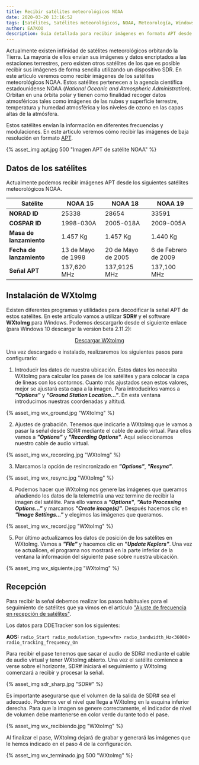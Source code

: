 ```yaml
---
title: Recibir satélites meteorológicos NOAA
date: 2020-03-20 13:16:52
tags: [Satélites, Satélites meteorológicos, NOAA, Meteorología, Windows]
author: EA7KOO
description: Guía detallada para recibir imágenes en formato APT desde los satélites meteorológicos NOAA en Windows.
---
```


Actualmente existen infinidad de satélites meteorológicos orbitando la Tierra. La mayoría de ellos envían sus imágenes y datos encriptados a las estaciones terrestres, pero existen otros satélites de los que es posible recibir sus imágenes de forma sencilla utilizando un dispositivo SDR. En este artículo veremos como recibir imágenes de los satélites meteorológicos NOAA. Estos satélites pertenecen a la agencia científica estadounidense NOAA (*National Oceanic and Atmospheric Administration*). Orbitan en una órbita polar y tienen como finalidad recoger datos atmosféricos tales como imágenes de las nubes y superficie terrestre, temperatura y humedad atmosférica y los niveles de ozono en las capas altas de la atmósfera.

Estos satélites envían la información en diferentes frecuencias y modulaciones. En este articulo veremos cómo recibir las imágenes de baja resolución en formato [APT](https://en.wikipedia.org/wiki/Automatic_picture_transmission).

<!-- more -->

{% asset_img apt.jpg 500 "Imagen APT de satélite NOAA" %}


## Datos de los satélites

Actualmente podemos recibir imágenes APT desde los siguientes satélites meteorológicos NOAA.

| Satélite        | NOAA 15 | NOAA 18 | NOAA 19 |
|-----------------|---|---|---|
| **NORAD ID**    | 25338 | 28654 | 33591 |
| **COSPAR ID**   | 1998-030A | 2005-018A | 2009-005A |
| **Masa de lanzamiento** | 1.457 Kg | 1.457 Kg | 1.440 Kg |
| **Fecha de lanzamiento** | 13 de Mayo de 1998 | 20 de Mayo de 2005 | 6 de Febrero de 2009 |
| **Señal APT**   | 137,620 MHz | 137,9125 MHz | 137,100 MHz |


## Instalación de WXtoImg

Existen diferentes programas y utilidades para decodificar la señal APT de estos satélites. En este artículo vamos a utilizar **SDR#** y el software **WXtoImg** para Windows. Podemos descargarlo desde el siguiente enlace (para Windows 10 descargar la version beta 2.11.2):

[<center>Descargar WXtoImg</center>](https://wxtoimgrestored.xyz/downloads/)

Una vez descargado e instalado, realizaremos los siguientes pasos para configurarlo:

1. Introducir los datos de nuestra ubicación. Estos datos los necesita WXtoImg para calcular los pases de los satélites y para colocar la capa de líneas con los contornos. Cuanto más ajustados sean estos valores, mejor se ajustará esta capa a la imagen. Para introducirlos vamos a _**\"Options\"**_ y _**\"Ground Station Location...\"**_. En esta ventana introducimos nuestras coordenadas y altitud.

{% asset_img wx_ground.jpg "WXtoImg" %}

2. Ajustes de grabación. Tenemos que indicarle a WXtoImg que le vamos a pasar la señal desde SDR# mediante el cable de audio virtual. Para ellos vamos a _**\"Options\"**_ y _**\"Recording Options\"**_. Aquí seleccionamos nuestro cable de audio virtual.

{% asset_img wx_recording.jpg "WXtoImg" %}

3. Marcamos la opción de resincronizado en _**\"Options\"**_, _**\"Resync\"**_.

{% asset_img wx_resync.jpg "WXtoImg" %}

4. Podemos hacer que WXtoImg nos genere las imágenes que queramos añadiendo los datos de la telemetría una vez termine de recibir la imagen del satélite. Para ello vamos a _**\"Options\"**_, _**\"Auto Processing Options...\"**_ y marcamos _**\"Create image(s)\"**_. Después hacemos clic en _**\"Image Settings...\"**_ y elegimos las imágenes que queramos.

{% asset_img wx_record.jpg "WXtoImg" %}

5. Por último actualizamos los datos de posición de los satélites en WXtoImg. Vamos a _**\"File\"**_ y hacemos clic en _**\"Update Keplers\"**_. Una vez se actualicen, el programa nos mostrará en la parte inferior de la ventana la información del siguiente pase sobre nuestra ubicación.

{% asset_img wx_siguiente.jpg "WXtoImg" %}


## Recepción

Para recibir la señal debemos realizar los pasos habituales para el seguimiento de satélites que ya vimos en el artículo ["Ajuste de frecuencia en recepción de satélites"](/ajuste-frecuencia-doppler-orbitron/).

Los datos para DDETracker son los siguientes:

**AOS:**
    ```
    radio_Start
    radio_modulation_type<wfm>
    radio_bandwidth_Hz<36000>
    radio_tracking_frequency_On
    ```

Para recibir el pase tenemos que sacar el audio de SDR# mediante el cable de audio virtual y tener WXtoImg abierto. Una vez el satélite comience a verse sobre el horizonte, SDR# iniciará el seguimiento y WXtoImg comenzará a recibir y procesar la señal.

{% asset_img sdr_sharp.jpg "SDR#" %}

Es importante asegurarse que el volumen de la salida de SDR# sea el adecuado. Podemos ver el nivel que llega a WXtoImg en la esquina inferior derecha. Para que la imagen se genere correctamente, el indicador de nivel de volumen debe mantenerse en color verde durante todo el pase.

{% asset_img wx_recibiendo.jpg "WXtoImg" %}

Al finalizar el pase, WXtoImg dejará de grabar y generará las imágenes que le hemos indicado en el paso 4 de la configuración.

{% asset_img wx_terminado.jpg 500 "WXtoImg" %}
